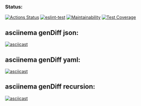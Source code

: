 ### Status:
[![Actions Status](https://github.com/PVArech/backend-project-lvl2/workflows/hexlet-check/badge.svg)](https://github.com/PVArech/backend-project-lvl2/actions)
[![eslint-test](https://github.com/PVArech/backend-project-lvl2/actions/workflows/main.yml/badge.svg)](https://github.com/PVArech/backend-project-lvl2/actions/workflows/main.yml)
[![Maintainability](https://api.codeclimate.com/v1/badges/15b8f90bd8b1e1590719/maintainability)](https://codeclimate.com/github/PVArech/backend-project-lvl2/maintainability)
[![Test Coverage](https://api.codeclimate.com/v1/badges/15b8f90bd8b1e1590719/test_coverage)](https://codeclimate.com/github/PVArech/backend-project-lvl2/test_coverage)


## asciinema genDiff json:
[![asciicast](https://asciinema.org/a/1dxNCVfvfLzAnbiqvlUKAtElh.svg)](https://asciinema.org/a/1dxNCVfvfLzAnbiqvlUKAtElh)

## asciinema genDiff yaml:
[![asciicast](https://asciinema.org/a/5pEOWUchz0RHAqUneKH3DjZFW.svg)](https://asciinema.org/a/5pEOWUchz0RHAqUneKH3DjZFW)

## asciinema genDiff recursion:
[![asciicast](https://asciinema.org/a/VSbv5P70uosjCqEODh30TCro7.svg)](https://asciinema.org/a/VSbv5P70uosjCqEODh30TCro7)
